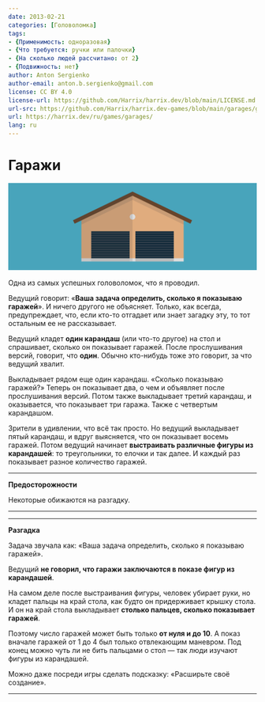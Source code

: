 ```yaml
---
date: 2013-02-21
categories: [Головоломка]
tags:
- {Применимость: одноразовая}
- {Что требуется: ручки или палочки}
- {На сколько людей рассчитано: от 2}
- {Подвижность: нет}
author: Anton Sergienko
author-email: anton.b.sergienko@gmail.com
license: CC BY 4.0
license-url: https://github.com/Harrix/harrix.dev/blob/main/LICENSE.md
url-src: https://github.com/Harrix/harrix.dev-games/blob/main/garages/garages.md
url: https://harrix.dev/ru/games/garages/
lang: ru
---
```


# Гаражи

![Featured image](featured-image.svg)

Одна из самых успешных головоломок, что я проводил.

Ведущий говорит: «**Ваша задача определить, сколько я показываю гаражей**». И ничего другого не объясняет. Только, как всегда, предупреждает, что, если кто-то отгадает или знает загадку эту, то тот остальным ее не рассказывает.

Ведущий кладет **один карандаш** (или что-то другое) на стол и спрашивает, сколько он показывает гаражей. После прослушивания версий, говорит, что **один**. Обычно кто-нибудь тоже это говорит, за что ведущий хвалит.

Выкладывает рядом еще один карандаш. «Сколько показываю гаражей?» Теперь он показывает два, о чем и объявляет после прослушивания версий. Потом также выкладывает третий карандаш, и оказывается, что показывает три гаража. Также с четвертым карандашом.

Зрители в удивлении, что всё так просто. Но ведущий выкладывает пятый карандаш, и вдруг выясняется, что он показывает восемь гаражей. Потом ведущий начинает **выстраивать различные фигуры из карандашей**: то треугольники, то елочки и так далее. И каждый раз показывает разное количество гаражей.

---

**Предосторожности** <!-- !warning -->

Некоторые обижаются на разгадку.

---

---

**Разгадка** <!-- !details -->

Задача звучала как: «Ваша задача определить, сколько я показываю гаражей».

Ведущий **не говорил, что гаражи заключаются в показе фигур из карандашей**.

На самом деле после выстраивания фигуры, человек убирает руки, но кладет пальцы на край стола, как будто он придерживает крышку стола. И он на край стола выкладывает **столько пальцев, сколько показывает гаражей**.

Поэтому число гаражей может быть только **от нуля и до 10**. А показ вначале гаражей от 1 до 4 был только отвлекающим маневром. Под конец можно чуть ли не бить пальцами о стол — так люди изучают фигуры из карандашей.

Можно даже посреди игры сделать подсказку: «Расширьте своё создание».

---
